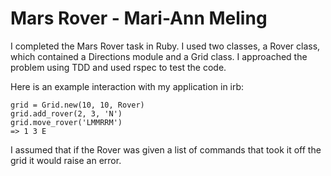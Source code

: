 # Mars Rover - Mari-Ann Meling

I completed the Mars Rover task in Ruby. I used two classes, a Rover class,
which contained a Directions module and a Grid class. I approached the problem
using TDD and used rspec to test the code.

Here is an example interaction with my application in irb:

```
grid = Grid.new(10, 10, Rover)
grid.add_rover(2, 3, 'N')
grid.move_rover('LMMRRM')
=> 1 3 E

```

I assumed that if the Rover was given a list of commands that took it off the
grid it would raise an error.
